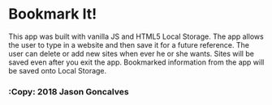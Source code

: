 # Bookmark It! #

This app was built with vanilla JS and HTML5 Local Storage.  The app allows the user to type in a website and then save it for a future reference. 
The user can delete or add new sites when ever he or she wants.
Sites will be saved even after you exit the app.  Bookmarked information from the app will be saved onto Local Storage.

### :Copy: 2018 Jason Goncalves ###
